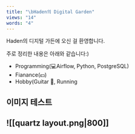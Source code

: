 ```yaml
---
title: "\bHaden의 Digital Garden"
views: "14"
words: "4"
---
```

Haden의 디지털 가든에 오신 걸 환영합니다.

주로 정리한 내용은 아래와 같습니다:)
- Programming(💻Airflow, Python, PostgreSQL)
- Fianance(💵)
- Hobby(Guitar 🎸, Running 


## 이미지 테스트

![[quartz layout.png|800]]
---
